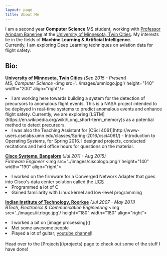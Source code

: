 ```yaml
---
layout: page
title: About Me
---
```


<p class="message">
  I am a second year <strong>Computer Science</strong> MS student, working with <a href="http://www-users.cs.umn.edu/~banerjee/">Professor Arindam Banerjee</a> at the <a href="https://twin-cities.umn.edu/">University of Minnesota,     Twin Cities</a>.
My interests lie in the fields of <strong>Machine Learning & Artificial Intelligence</strong>.
<br />
Currently, I am exploring Deep Learning techniques on aviation data for flight safety.
</p>


## Bio:

<strong>[University of Minnesota, Twin Cities](https://twin-cities.umn.edu/)</strong> *(Sep 2015 - Present)* <br />
<i>MS, Computer Science</i> <img src='../images/umnlogo.jpg'/ height="140" width="200" align="right"/>
<li>I am working here towards building a system for the detection of precursors to anomalous flight events. This is a NASA project intended to be deployed in real-time systems to predict anomalous events and enhance flight safety. Currently, we are exploring [LSTM](https://en.wikipedia.org/wiki/Long_short-term_memory)s as a potential method to detect precursors.</li> 
<li>I was also the Teaching Assistant for [CSci 4061](http://www-users.cselabs.umn.edu/classes/Spring-2016/csci4061/) - Introduction to Operating Systems, for Spring 2016. I designed projects, conducted recitations and held office hours for questions on the material.</li>

<strong>[Cisco Systems, Bangalore](http://www.cisco.com)</strong> *(Jul 2011 - Aug 2015)*
<br /><i>Firmware Engineer</i> <img src='../images/ciscologo.png'/ height="140" width="190" align="right">
<li>I worked on the firmware for a Converged Network Adapter that goes into Cisco's data center solution called the <a href="http://www.cisco.com/c/en/us/products/servers-unified-computing/index.html">UCS</a></li>
<li>Programmed a lot of C</li>
<li>Gained familiarity with Linux kernel and low-level programming</li>

<strong>[Indian Institute of Technology, Roorkee](http://www.iitr.ac.in/)</strong> *(Jul 2007 - May 2011)*
<br /><i>BTech, Electronics & Communication Engineering</i> <img src='../images/iitrlogo.jpg'/ height="180" width="180" align="right">

<li>I worked a bit on [image processing]()</li>
<li>Met some awesome people</li>
<li>Played a lot of guitar; <a href="https://www.youtube.com/user/hardikiitr/videos">youtube channel</a>!</li>

<br />
Head over to the [Projects](/projects) page to check out some of the stuff I have done!
